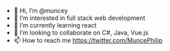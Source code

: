 - 👋 Hi, I’m @muncey
- 👀 I’m interested in full stack web development
- 🌱 I’m currently learning react
- 💞️ I’m looking to collaborate on C#, Java, Vue.js
- 📫 How to reach me https://twitter.com/MuncePhilip

<!---
muncey/muncey is a ✨ special ✨ repository because its `README.md` (this file) appears on your GitHub profile.
You can click the Preview link to take a look at your changes.
--->

